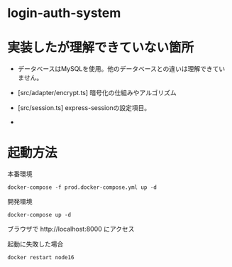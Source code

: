 # login-auth-system

# 実装したが理解できていない箇所

- データベースはMySQLを使用。他のデータベースとの違いは理解できていません。

- [src/adapter/encrypt.ts] 暗号化の仕組みやアルゴリズム

- [src/session.ts] express-sessionの設定項目。

- 

# 起動方法

本番環境

```
docker-compose -f prod.docker-compose.yml up -d
```

開発環境

```
docker-compose up -d
```

ブラウザで http://localhost:8000 にアクセス


起動に失敗した場合

```
docker restart node16
```
